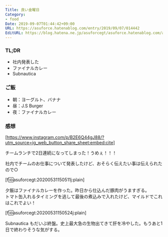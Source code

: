 ```yaml
---
Title: 良い金曜日
Category:
- food
Date: 2019-09-07T01:44:42+09:00
URL: https://asuforce.hatenablog.com/entry/2019/09/07/014442
EditURL: https://blog.hatena.ne.jp/asuforcegt/asuforce.hatenablog.com/atom/entry/26006613423022709
---
```


### TL;DR

- 社内発表した
- ファイナルカレー
- Subnautica

### ご飯

- 朝：ヨーグルト、バナナ
- 昼：J.S Burger
- 夜：ファイナルカレー

###  感想


[https://www.instagram.com/p/B2E6Q44gJ88/?utm_source=ig_web_button_share_sheet:embed:cite]

チームランチで2日連続になってしまった！うめぇ！！！

社内でチームのお仕事について発表したけど、おそらく伝えたい事は伝えられたので○

[f:id:asuforcegt:20200531150511j:plain]

夕飯はファイナルカレーを作った。昨日から仕込んだ豚肉がうますぎる。  
トマト缶入れるタイミングを逃して最後の煮込みで入れたけど、マイルドでこれはこれでよい！

[f:id:asuforcegt:20200531150524j:plain]

Subnautica もだいぶ終盤。史上最大急の生物出てきて肝を冷やした。もうあと1日で終わりそうな気がする。
